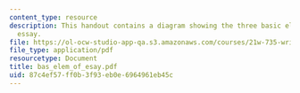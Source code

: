 ```yaml
---
content_type: resource
description: This handout contains a diagram showing the three basic elements of the
  essay.
file: https://ol-ocw-studio-app-qa.s3.amazonaws.com/courses/21w-735-writing-and-reading-the-essay-fall-2004/87c4ef57ff0b3f93eb0e6964961eb45c_bas_elem_of_esay.pdf
file_type: application/pdf
resourcetype: Document
title: bas_elem_of_esay.pdf
uid: 87c4ef57-ff0b-3f93-eb0e-6964961eb45c
---
```

